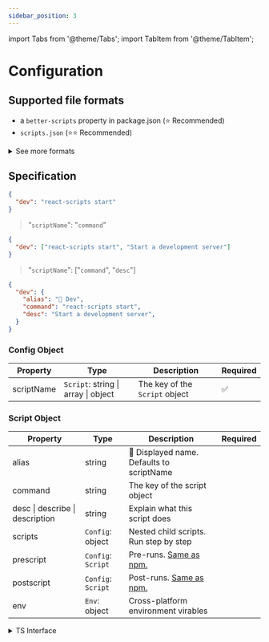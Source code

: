 ```yaml
---
sidebar_position: 3
---
```


import Tabs from '@theme/Tabs';
import TabItem from '@theme/TabItem';

# Configuration

## Supported file formats

- a `better-scripts` property in package.json  (⭐️ Recommended)
- `scripts.json`  (⭐️⭐️ Recommended)

<details><summary>See more formats</summary>
<p>

  - `better-scripts.json`
  - `.better-scriptsrc`
  - `.better-scriptsrc.json`
  - `.better-scriptsrc.yaml`
  - `.better-scriptsrc.yml`
  - `.better-scriptsrc.js`
  - `.better-scriptsrc.cjs`
  - `better-scriptsrc.config.js`
  - `better-scriptsrc.config.cjs`

</p>
</details>


## Specification

<Tabs>
<TabItem value="string" label="String">

```json title="scripts.json"
{
  "dev": "react-scripts start"
}
```

> "`scriptName`": "`command`"

</TabItem>

<TabItem value="array" label="Array">

```json title="scripts.json"
{
  "dev": ["react-scripts start", "Start a development server"]
}
```

> "`scriptName`": ["`command`", "`desc`"]

</TabItem>

<TabItem value="object" label="Object" default>

```json title="scripts.json"
{
  "dev": {
    "alias": "🌟 Dev",
    "command": "react-scripts start",
    "desc": "Start a development server",
  }
}
```

### Config Object

| Property   | Type                                      | Description                    | Required |
| ---------- | ----------------------------------------- | ------------------------------ | -------- |
| scriptName | `Script`: string \| array       \| object | The key of the `Script` object | ✅        |

### Script Object

| Property                        | Type               | Description                                                                                  | Required |
| ------------------------------- | ------------------ | -------------------------------------------------------------------------------------------- | -------- |
| alias                           | string             | 🥳 Displayed name. Defaults to scriptName                                                     |          |
| command                         | string             | The key of the script object                                                                 |          |
| desc \| describe \| description | string             | Explain what this script does                                                                |          |
| scripts                         | `Config`: object   | Nested child scripts. Run step by step                                                       |          |
| prescript                       | `Config`: `Script` | Pre-runs. [Same as npm.](https://docs.npmjs.com/cli/v8/using-npm/scripts#pre--post-scripts)  |          |
| postscript                      | `Config`: `Script` | Post-runs. [Same as npm.](https://docs.npmjs.com/cli/v8/using-npm/scripts#pre--post-scripts) |          |
| env                             | `Env`: object      | Cross-platform environment virables                                               |          |

<details>
<summary>TS Interface</summary>

```ts
interface UserConfig {
  alias?: string;
  command?: string;
  desc?: string;
  description?: string;
  describe?: string;
  scripts?: UserConfig;
  prescript?: Valueof<UserConfig>;
  postscript?: Valueof<UserConfig>;
  env?: {
    [key: string]: string;
  };
}
```

</details>

</TabItem>
</Tabs>
